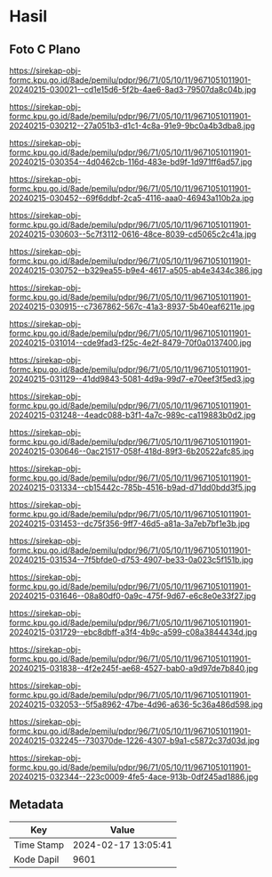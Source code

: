 # Hasil

## Foto C Plano

https://sirekap-obj-formc.kpu.go.id/8ade/pemilu/pdpr/96/71/05/10/11/9671051011901-20240215-030021--cd1e15d6-5f2b-4ae6-8ad3-79507da8c04b.jpg

https://sirekap-obj-formc.kpu.go.id/8ade/pemilu/pdpr/96/71/05/10/11/9671051011901-20240215-030212--27a051b3-d1c1-4c8a-91e9-9bc0a4b3dba8.jpg

https://sirekap-obj-formc.kpu.go.id/8ade/pemilu/pdpr/96/71/05/10/11/9671051011901-20240215-030354--4d0462cb-116d-483e-bd9f-1d971ff6ad57.jpg

https://sirekap-obj-formc.kpu.go.id/8ade/pemilu/pdpr/96/71/05/10/11/9671051011901-20240215-030452--69f6ddbf-2ca5-4116-aaa0-46943a110b2a.jpg

https://sirekap-obj-formc.kpu.go.id/8ade/pemilu/pdpr/96/71/05/10/11/9671051011901-20240215-030603--5c7f3112-0616-48ce-8039-cd5065c2c41a.jpg

https://sirekap-obj-formc.kpu.go.id/8ade/pemilu/pdpr/96/71/05/10/11/9671051011901-20240215-030752--b329ea55-b9e4-4617-a505-ab4e3434c386.jpg

https://sirekap-obj-formc.kpu.go.id/8ade/pemilu/pdpr/96/71/05/10/11/9671051011901-20240215-030915--c7367862-567c-41a3-8937-5b40eaf6211e.jpg

https://sirekap-obj-formc.kpu.go.id/8ade/pemilu/pdpr/96/71/05/10/11/9671051011901-20240215-031014--cde9fad3-f25c-4e2f-8479-70f0a0137400.jpg

https://sirekap-obj-formc.kpu.go.id/8ade/pemilu/pdpr/96/71/05/10/11/9671051011901-20240215-031129--41dd9843-5081-4d9a-99d7-e70eef3f5ed3.jpg

https://sirekap-obj-formc.kpu.go.id/8ade/pemilu/pdpr/96/71/05/10/11/9671051011901-20240215-031248--4eadc088-b3f1-4a7c-989c-ca119883b0d2.jpg

https://sirekap-obj-formc.kpu.go.id/8ade/pemilu/pdpr/96/71/05/10/11/9671051011901-20240215-030646--0ac21517-058f-418d-89f3-6b20522afc85.jpg

https://sirekap-obj-formc.kpu.go.id/8ade/pemilu/pdpr/96/71/05/10/11/9671051011901-20240215-031334--cb15442c-785b-4516-b9ad-d71dd0bdd3f5.jpg

https://sirekap-obj-formc.kpu.go.id/8ade/pemilu/pdpr/96/71/05/10/11/9671051011901-20240215-031453--dc75f356-9ff7-46d5-a81a-3a7eb7bf1e3b.jpg

https://sirekap-obj-formc.kpu.go.id/8ade/pemilu/pdpr/96/71/05/10/11/9671051011901-20240215-031534--7f5bfde0-d753-4907-be33-0a023c5f151b.jpg

https://sirekap-obj-formc.kpu.go.id/8ade/pemilu/pdpr/96/71/05/10/11/9671051011901-20240215-031646--08a80df0-0a9c-475f-9d67-e6c8e0e33f27.jpg

https://sirekap-obj-formc.kpu.go.id/8ade/pemilu/pdpr/96/71/05/10/11/9671051011901-20240215-031729--ebc8dbff-a3f4-4b9c-a599-c08a3844434d.jpg

https://sirekap-obj-formc.kpu.go.id/8ade/pemilu/pdpr/96/71/05/10/11/9671051011901-20240215-031838--4f2e245f-ae68-4527-bab0-a9d97de7b840.jpg

https://sirekap-obj-formc.kpu.go.id/8ade/pemilu/pdpr/96/71/05/10/11/9671051011901-20240215-032053--5f5a8962-47be-4d96-a636-5c36a486d598.jpg

https://sirekap-obj-formc.kpu.go.id/8ade/pemilu/pdpr/96/71/05/10/11/9671051011901-20240215-032245--730370de-1226-4307-b9a1-c5872c37d03d.jpg

https://sirekap-obj-formc.kpu.go.id/8ade/pemilu/pdpr/96/71/05/10/11/9671051011901-20240215-032344--223c0009-4fe5-4ace-913b-0df245ad1886.jpg


## Metadata

| Key        | Value               |
| ---------- | ------------------- |
| Time Stamp | 2024-02-17 13:05:41 |
| Kode Dapil | 9601                |



